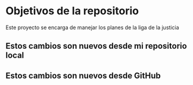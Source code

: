 # Objetivos de la repositorio

Este proyecto se encarga de manejar los planes de la liga de la justicia



## Estos cambios son nuevos desde mi repositorio local

## Estos cambios son nuevos desde GitHub
